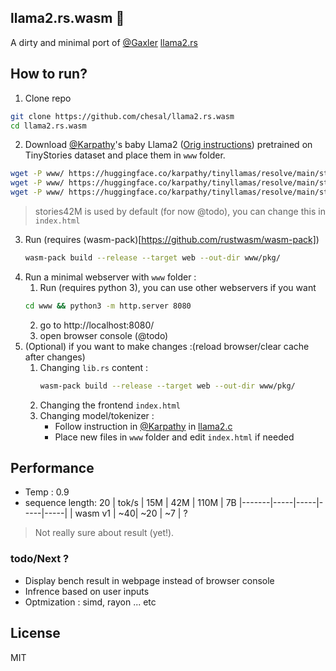 ## llama2.rs.wasm 🦀
A dirty and minimal port of [@Gaxler](https://github.com/gaxler) [llama2.rs](https://github.com/gaxler/llama2.rs) 

## How to run?
1. Clone repo
```bash
git clone https://github.com/chesal/llama2.rs.wasm
cd llama2.rs.wasm
```

2. Download [@Karpathy](https://github.com/karpathy/)'s baby Llama2 ([Orig instructions](https://github.com/karpathy/llama2.c#feel-the-magic)) pretrained on TinyStories dataset and place them in `www` folder.
```bash
wget -P www/ https://huggingface.co/karpathy/tinyllamas/resolve/main/stories15M.bin
wget -P www/ https://huggingface.co/karpathy/tinyllamas/resolve/main/stories42M.bin
wget -P www/ https://huggingface.co/karpathy/tinyllamas/resolve/main/stories110M.bin
```
> stories42M is used by default (for now @todo), you can change this in `index.html`

3. Run (requires (wasm-pack)[https://github.com/rustwasm/wasm-pack]) 
    ```bash 
    wasm-pack build --release --target web --out-dir www/pkg/
    ```
4. Run a minimal webserver with `www` folder : 
    1. Run (requires python 3), you can use other webservers if you want
    ```bash
    cd www && python3 -m http.server 8080
    ```
    2. go to http://localhost:8080/
    3. open browser console (@todo)
5. (Optional) if you want to make changes :(reload browser/clear cache after changes)
    1. Changing `lib.rs` content :
        ```bash
        wasm-pack build --release --target web --out-dir www/pkg/
        ```
    2. Changing the frontend `index.html`
    3. Changing model/tokenizer :
        - Follow instruction in [@Karpathy](https://github.com/karpathy/) in [llama2.c](https://github.com/karpathy/llama2.c)
        - Place new files in `www` folder and edit `index.html` if needed

## Performance
- Temp : 0.9
- sequence length: 20
|    tok/s   | 15M | 42M | 110M | 7B
|-------|-----|-----|-----|-----|
| wasm v1 |  ~40|   ~20   | ~7 | ?
> Not really sure about result (yet!).
### todo/Next ?
- Display bench result in webpage instead of browser console
- Infrence based on user inputs
- Optmization : simd, rayon ... etc

## License
MIT